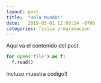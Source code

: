 ```yaml
---
layout: post
title:  "Hola Mundo!"
date:   2019-05-01 12:09:14 -0700
categories: fisica programacion
---
```

Aquí va el contenido del post.

```python
for open('file') as f:
  f.read()
```

Incluso muestra código!!

